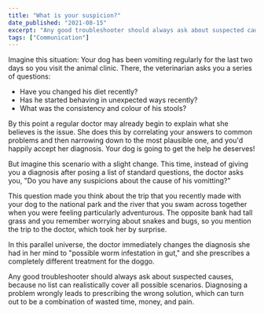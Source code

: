 ```yaml
---
title: "What is your suspicion?"
date_published: "2021-08-15"
excerpt: "Any good troubleshooter should always ask about suspected causes, because no list can realistically cover all possible scenarios"
tags: ["Communication"]
---
```


Imagine this situation: Your dog has been vomiting regularly for the last two days so you visit the animal clinic. There, the veterinarian asks you a series of questions:

- Have you changed his diet recently?
- Has he started behaving in unexpected ways recently?
- What was the consistency and colour of his stools?

By this point a regular doctor may already begin to explain what she believes is the issue. She does this by correlating your answers to common problems and then narrowing down to the most plausible one, and you'd happily accept her diagnosis. Your dog is going to get the help he deserves!

But imagine this scenario with a slight change. This time, instead of giving you a diagnosis after posing a list of standard questions, the doctor asks you, "Do you have any suspicions about the cause of his vomitting?"

This question made you think about the trip that you recently made with your dog to the national park and the river that you swam across together when you were feeling particularly adventurous. The opposite bank had tall grass and you remember worrying about snakes and bugs, so you mention the trip to the doctor, which took her by surprise.

In this parallel universe, the doctor immediately changes the diagnosis she had in her mind to "possible worm infestation in gut," and she prescribes a completely different treatment for the doggo.

Any good troubleshooter should always ask about suspected causes, because no list can realistically cover all possible scenarios. Diagnosing a problem wrongly leads to prescribing the wrong solution, which can turn out to be a combination of wasted time, money, and pain.